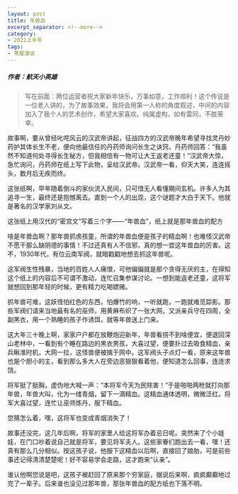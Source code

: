 ```yaml
---
layout: post
title: 年兽血
excerpt_separator: <!--more-->
category: 
- 2021上半年
tags:
- 茶屋漫谈
---
```


##### 作者：航天小英雄

  
> 写在前面：两位运营者祝大家新年快乐，万事如意，工作顺利！这个传说是一位老人讲的，为了故事效果，我将会用第一人称的角度叙述，中间的内容加入了我个人的艺术创作，希望大家喜欢。纯属虚构，如有雷同，不胜荣幸。

故事啊，要从曾经叱咤风云的汉武帝讲起，征战四方的汉武帝晚年希望寻找灵丹妙药护其体长生不老，便向他最信任的丹药师询问长生之诀窍。丹药师回答：“我虽然不知道何处寻得长生秘方，但我相信有一物可让大王返老还童！”汉武帝大惊，急忙询问，丹药师在纸上写下此物，呈给汉武帝。汉武帝一看，仰天大笑，连连摇头，数月后无疾而终。

这张纸啊，早年随着倒斗的家伙流入民间，只可惜无人看懂期间玄机。许多人为其追寻一生，最终还是抱憾离去。直到一个人的出现，这个谜题才大白于天下。他就是著名的汉学家刘从文。

这张纸上用汉代的“密宫文”写着三个字——“年兽血”，纸上就是那年兽血的配方

啥是年兽血啊？那年兽抓虏孩童，所谓的年兽血便是孩子的精血啊！也难怪汉武帝不愿干那么缺阴德的事情！不过还真有人不信邪，真的想一尝这年兽血的厉害。这不，1930年代，有位云南军阀，就暗戳戳地想去抓这年兽呢。

这军阀生性残暴，当地的百姓人人痛恨，可他偏偏就是那个贪得无厌的主，在得知这个纸上的内容后不可谓不激动，连忙召集参谋讨论。一想到能返老还童，这将军就想回到那年轻的时候，更有精力吃喝嫖赌。

抓年兽可难，这妖怪怕红色的东西，怕爆竹的响，一听就跑，一跑就难觅踪影。那些军阀们请来当地最有名的巫师，用黄麻布织了一张大网，又派亲兵守在四周，全副黑衣，用一个熟睡的孩子作诱饵，就等年兽送上门来。

这大年三十晚上啊，家家户户都在放鞭炮迎新年，年兽看捞不到啥便宜，便退回深山老林中，一看到有个睡在路边的黑衣男孩，大喜过望，便要扑过去吸食精血，亲兵瞅准时机，大网一拉，这怪兽便被擒于网中。这军阀头子点灯一看，原来这年兽也是个胆小的主，看到那么多大人在旁边恶狠狠看着他，便知道怎么回事，连连求饶。

将军挺了挺胸，虚伪地大喊一声：“本将军今天为民除害！”于是啪啪两枪就打向那年兽，年兽大叫，化为一缕青烟，留下一滴精血。这精血通体透明，微微泛红。将军大喜过望，连忙让巫师炼丹，服下精血。

您猜怎么着，嘿，这将军也变成青烟消失了！

故事还没完，这几年后啊，将军的家里人给这将军办着忌日呢。突然来了个小娃娃，在门口吵着说自己就是将军，要见将军夫人。这些家眷们跑出去一看，嘿！还真有那么几分相似。按这孩子说，他服下这精血以后啊，直接回了娘胎，可是前些事还记得清清楚楚呢！好不容易学会走路，这才跑来“认亲”。

谁认他啊您说是吧，这孩子被赶回了原来那个穷家庭，据说后来啊，疯疯癫癫地过完了一辈子。后来谁也没见过那年兽，那张年兽血的配方纸也下落不明。